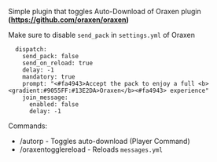 Simple plugin that toggles Auto-Download of Oraxen plugin **(https://github.com/oraxen/oraxen)**

Make sure to disable `send_pack` in `settings.yml` of Oraxen

```
  dispatch:
    send_pack: false
    send_on_reload: true
    delay: -1
    mandatory: true
    prompt: "<#fa4943>Accept the pack to enjoy a full <b><gradient:#9055FF:#13E2DA>Oraxen</b><#fa4943> experience"
    join_message:
      enabled: false
      delay: -1
```

Commands:
- /autorp - Toggles auto-download (Player Command)
- /oraxentogglereload - Reloads `messages.yml`
